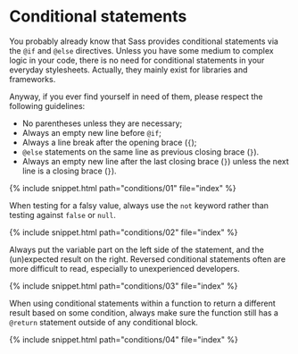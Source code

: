 
# Conditional statements

You probably already know that Sass provides conditional statements via the `@if` and `@else` directives. Unless you have some medium to complex logic in your code, there is no need for conditional statements in your everyday stylesheets. Actually, they mainly exist for libraries and frameworks.

Anyway, if you ever find yourself in need of them, please respect the following guidelines:

* No parentheses unless they are necessary;
* Always an empty new line before `@if`;
* Always a line break after the opening brace (`{`);
* `@else` statements on the same line as previous closing brace (`}`).
* Always an empty new line after the last closing brace (`}`) unless the next line is a closing brace (`}`).

{% include snippet.html path="conditions/01" file="index" %}

When testing for a falsy value, always use the `not` keyword rather than testing against `false` or `null`.

{% include snippet.html path="conditions/02" file="index" %}

Always put the variable part on the left side of the statement, and the (un)expected result on the right. Reversed conditional statements often are more difficult to read, especially to unexperienced developers.

{% include snippet.html path="conditions/03" file="index" %}

When using conditional statements within a function to return a different result based on some condition, always make sure the function still has a `@return` statement outside of any conditional block.

{% include snippet.html path="conditions/04" file="index" %}
